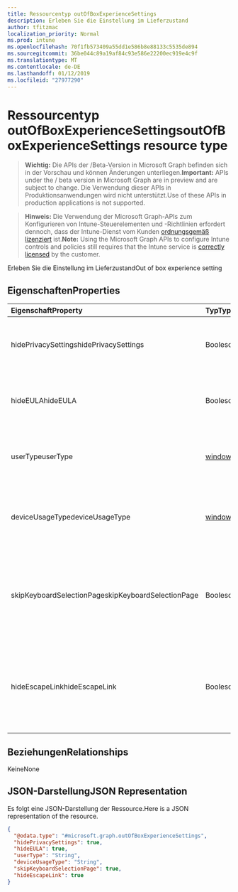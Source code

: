 ```yaml
---
title: Ressourcentyp outOfBoxExperienceSettings
description: Erleben Sie die Einstellung im Lieferzustand
author: tfitzmac
localization_priority: Normal
ms.prod: intune
ms.openlocfilehash: 70f1fb573409a55dd1e586b8e88133c5535de894
ms.sourcegitcommit: 36be044c89a19af84c93e586e22200ec919e4c9f
ms.translationtype: MT
ms.contentlocale: de-DE
ms.lasthandoff: 01/12/2019
ms.locfileid: "27977290"
---
```

# <a name="outofboxexperiencesettings-resource-type"></a><span data-ttu-id="3eac5-103">Ressourcentyp outOfBoxExperienceSettings</span><span class="sxs-lookup"><span data-stu-id="3eac5-103">outOfBoxExperienceSettings resource type</span></span>

> <span data-ttu-id="3eac5-104">**Wichtig:** Die APIs der /Beta-Version in Microsoft Graph befinden sich in der Vorschau und können Änderungen unterliegen.</span><span class="sxs-lookup"><span data-stu-id="3eac5-104">**Important:** APIs under the / beta version in Microsoft Graph are in preview and are subject to change.</span></span> <span data-ttu-id="3eac5-105">Die Verwendung dieser APIs in Produktionsanwendungen wird nicht unterstützt.</span><span class="sxs-lookup"><span data-stu-id="3eac5-105">Use of these APIs in production applications is not supported.</span></span>

> <span data-ttu-id="3eac5-106">**Hinweis:** Die Verwendung der Microsoft Graph-APIs zum Konfigurieren von Intune-Steuerelementen und -Richtlinien erfordert dennoch, dass der Intune-Dienst vom Kunden [ordnungsgemäß lizenziert](https://go.microsoft.com/fwlink/?linkid=839381) ist.</span><span class="sxs-lookup"><span data-stu-id="3eac5-106">**Note:** Using the Microsoft Graph APIs to configure Intune controls and policies still requires that the Intune service is [correctly licensed](https://go.microsoft.com/fwlink/?linkid=839381) by the customer.</span></span>

<span data-ttu-id="3eac5-107">Erleben Sie die Einstellung im Lieferzustand</span><span class="sxs-lookup"><span data-stu-id="3eac5-107">Out of box experience setting</span></span>
## <a name="properties"></a><span data-ttu-id="3eac5-108">Eigenschaften</span><span class="sxs-lookup"><span data-stu-id="3eac5-108">Properties</span></span>
|<span data-ttu-id="3eac5-109">Eigenschaft</span><span class="sxs-lookup"><span data-stu-id="3eac5-109">Property</span></span>|<span data-ttu-id="3eac5-110">Typ</span><span class="sxs-lookup"><span data-stu-id="3eac5-110">Type</span></span>|<span data-ttu-id="3eac5-111">Beschreibung</span><span class="sxs-lookup"><span data-stu-id="3eac5-111">Description</span></span>|
|:---|:---|:---|
|<span data-ttu-id="3eac5-112">hidePrivacySettings</span><span class="sxs-lookup"><span data-stu-id="3eac5-112">hidePrivacySettings</span></span>|<span data-ttu-id="3eac5-113">Boolescher Wert</span><span class="sxs-lookup"><span data-stu-id="3eac5-113">Boolean</span></span>|<span data-ttu-id="3eac5-114">Zeigen Sie an oder blenden Sie der datenschutzeinstellungen für Benutzer aus</span><span class="sxs-lookup"><span data-stu-id="3eac5-114">Show or hide privacy settings to user</span></span>|
|<span data-ttu-id="3eac5-115">hideEULA</span><span class="sxs-lookup"><span data-stu-id="3eac5-115">hideEULA</span></span>|<span data-ttu-id="3eac5-116">Boolescher Wert</span><span class="sxs-lookup"><span data-stu-id="3eac5-116">Boolean</span></span>|<span data-ttu-id="3eac5-117">Anzeigen oder Ausblenden der Endbenutzer-Lizenzvertrag für Benutzer</span><span class="sxs-lookup"><span data-stu-id="3eac5-117">Show or hide EULA to user</span></span>|
|<span data-ttu-id="3eac5-118">userType</span><span class="sxs-lookup"><span data-stu-id="3eac5-118">userType</span></span>|[<span data-ttu-id="3eac5-119">windowsUserType</span><span class="sxs-lookup"><span data-stu-id="3eac5-119">windowsUserType</span></span>](../resources/intune-enrollment-windowsusertype.md)|<span data-ttu-id="3eac5-120">Typ des Benutzers.</span><span class="sxs-lookup"><span data-stu-id="3eac5-120">Type of user.</span></span> <span data-ttu-id="3eac5-121">Mögliche Werte sind: `administrator` und `standard`.</span><span class="sxs-lookup"><span data-stu-id="3eac5-121">Possible values are: `administrator`, `standard`.</span></span>|
|<span data-ttu-id="3eac5-122">deviceUsageType</span><span class="sxs-lookup"><span data-stu-id="3eac5-122">deviceUsageType</span></span>|[<span data-ttu-id="3eac5-123">windowsDeviceUsageType</span><span class="sxs-lookup"><span data-stu-id="3eac5-123">windowsDeviceUsageType</span></span>](../resources/intune-enrollment-windowsdeviceusagetype.md)|<span data-ttu-id="3eac5-124">AAD Join-Authentifizierungstyp.</span><span class="sxs-lookup"><span data-stu-id="3eac5-124">AAD join authentication type.</span></span> <span data-ttu-id="3eac5-125">Mögliche Werte sind: `singleUser` und `shared`.</span><span class="sxs-lookup"><span data-stu-id="3eac5-125">Possible values are: `singleUser`, `shared`.</span></span>|
|<span data-ttu-id="3eac5-126">skipKeyboardSelectionPage</span><span class="sxs-lookup"><span data-stu-id="3eac5-126">skipKeyboardSelectionPage</span></span>|<span data-ttu-id="3eac5-127">Boolescher Wert</span><span class="sxs-lookup"><span data-stu-id="3eac5-127">Boolean</span></span>|<span data-ttu-id="3eac5-128">Wenn die Seite Set, und klicken Sie dann auf der Tastaturauswahl überspringen, wenn Sprache und Region festgelegt sind</span><span class="sxs-lookup"><span data-stu-id="3eac5-128">If set, then skip the keyboard selection page if Language and Region are set</span></span>|
|<span data-ttu-id="3eac5-129">hideEscapeLink</span><span class="sxs-lookup"><span data-stu-id="3eac5-129">hideEscapeLink</span></span>|<span data-ttu-id="3eac5-130">Boolescher Wert</span><span class="sxs-lookup"><span data-stu-id="3eac5-130">Boolean</span></span>|<span data-ttu-id="3eac5-131">Wenn auf True festgelegt, klicken Sie dann den Benutzer über mit anderen Konto auf Unternehmens-Anmeldung nicht gestartet werden kann</span><span class="sxs-lookup"><span data-stu-id="3eac5-131">If set to true, then the user can't start over with different account, on company sign-in</span></span>|

## <a name="relationships"></a><span data-ttu-id="3eac5-132">Beziehungen</span><span class="sxs-lookup"><span data-stu-id="3eac5-132">Relationships</span></span>
<span data-ttu-id="3eac5-133">Keine</span><span class="sxs-lookup"><span data-stu-id="3eac5-133">None</span></span>
## <a name="json-representation"></a><span data-ttu-id="3eac5-134">JSON-Darstellung</span><span class="sxs-lookup"><span data-stu-id="3eac5-134">JSON Representation</span></span>
<span data-ttu-id="3eac5-135">Es folgt eine JSON-Darstellung der Ressource.</span><span class="sxs-lookup"><span data-stu-id="3eac5-135">Here is a JSON representation of the resource.</span></span>
<!-- {
  "blockType": "resource",
  "@odata.type": "microsoft.graph.outOfBoxExperienceSettings"
}
-->
``` json
{
  "@odata.type": "#microsoft.graph.outOfBoxExperienceSettings",
  "hidePrivacySettings": true,
  "hideEULA": true,
  "userType": "String",
  "deviceUsageType": "String",
  "skipKeyboardSelectionPage": true,
  "hideEscapeLink": true
}
```





